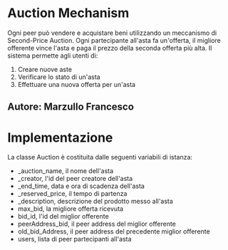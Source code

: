 # Auction Mechanism
Ogni peer può vendere e acquistare beni utilizzando un meccanismo di Second-Price Auction. Ogni partecipante all'asta fa un'offerta, il migliore offerente vince l'asta e paga il prezzo della seconda offerta più alta. Il sistema permette agli utenti di:

1. Creare nuove aste
2. Verificare lo stato di un'asta
3. Effettuare una nuova offerta per un'asta

## Autore: Marzullo Francesco

# Implementazione
La classe Auction è costituita dalle seguenti variabili di istanza:

- _auction_name, il nome dell'asta
- _creator, l'id del peer creatore dell'asta
- _end_time, data e ora di scadenza dell'asta
- _reserved_price, il tempo di partenza
- _description, descrizione del prodotto messo all'asta
- max_bid, la migliore offerta ricevuta
- bid_id, l'id del miglior offerente
- peerAddress_bid, il peer address del miglior offerente
- old_bid_Address, il peer address del precedente miglior offerente
- users, lista di peer partecipanti all'asta


